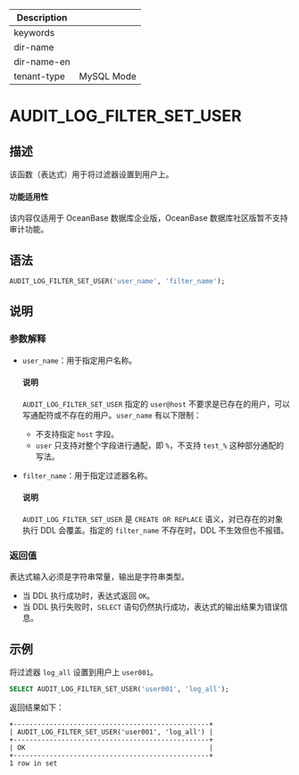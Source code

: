 | Description   |                 |
|---------------|-----------------|
| keywords      |                 |
| dir-name      |                 |
| dir-name-en   |                 |
| tenant-type   | MySQL Mode      |

# AUDIT_LOG_FILTER_SET_USER

## 描述

该函数（表达式）用于将过滤器设置到用户上。

<main id="notice" >
  <h4>功能适用性</h4>
  <p>该内容仅适用于 OceanBase 数据库企业版，OceanBase 数据库社区版暂不支持审计功能。</p>
</main>

## 语法

```sql
AUDIT_LOG_FILTER_SET_USER('user_name', 'filter_name');
```

## 说明

### 参数解释

* `user_name`：用于指定用户名称。

    <main id="notice" type='explain'>
      <h4>说明</h4>
      <p><code>AUDIT_LOG_FILTER_SET_USER</code> 指定的 <code>user@host</code> 不要求是已存在的用户，可以写通配符或不存在的用户。<code>user_name</code> 有以下限制：<ul><li>不支持指定 <code>host</code> 字段。</li><li><code>user</code> 只支持对整个字段进行通配，即 <code>%</code>，不支持 <code>test_%</code> 这种部分通配的写法。</li></ul></p>
    </main>

* `filter_name`：用于指定过滤器名称。

    <main id="notice" type='explain'>
      <h4>说明</h4>
      <p><code>AUDIT_LOG_FILTER_SET_USER</code> 是 <code>CREATE OR REPLACE</code> 语义，对已存在的对象执行 DDL 会覆盖。指定的 <code>filter_name</code> 不存在时，DDL 不生效但也不报错。</p>
    </main>

### 返回值

表达式输入必须是字符串常量，输出是字符串类型。

* 当 DDL 执行成功时，表达式返回 `OK`。
* 当 DDL 执行失败时，`SELECT` 语句仍然执行成功，表达式的输出结果为错误信息。

## 示例

将过滤器 `log_all` 设置到用户上 `user001`。

```sql
SELECT AUDIT_LOG_FILTER_SET_USER('user001', 'log_all');
```

返回结果如下：

```shell
+-------------------------------------------------+
| AUDIT_LOG_FILTER_SET_USER('user001', 'log_all') |
+-------------------------------------------------+
| OK                                              |
+-------------------------------------------------+
1 row in set
```
